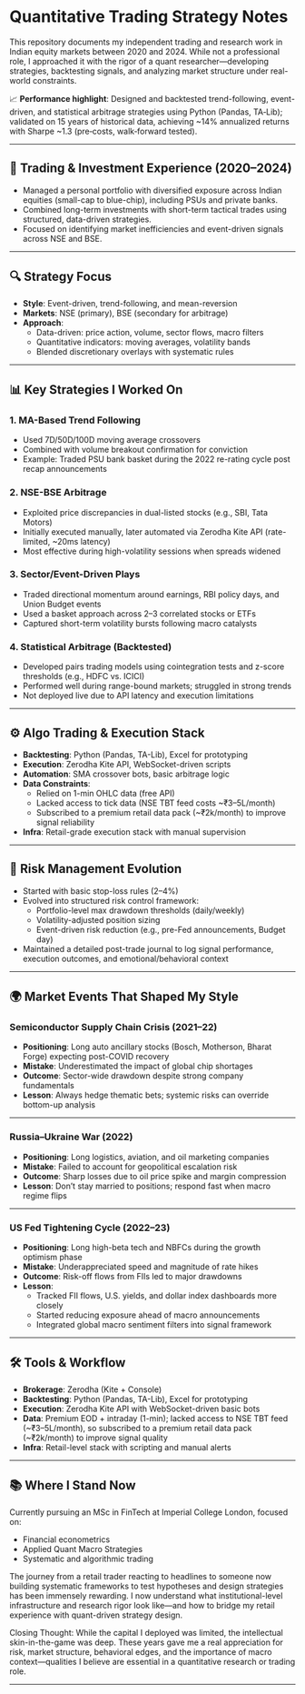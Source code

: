 # Quantitative Trading Strategy Notes

This repository documents my independent trading and research work in Indian equity markets between 2020 and 2024. While not a professional role, I approached it with the rigor of a quant researcher—developing strategies, backtesting signals, and analyzing market structure under real-world constraints.

📈 **Performance highlight**: Designed and backtested trend-following, event-driven, and statistical arbitrage strategies using Python (Pandas, TA‑Lib); validated on 15 years of historical data, achieving ~14% annualized returns with Sharpe ~1.3 (pre‑costs, walk‑forward tested).

---

## 🧠 Trading & Investment Experience (2020–2024)

- Managed a personal portfolio with diversified exposure across Indian equities (small-cap to blue-chip), including PSUs and private banks.
- Combined long-term investments with short-term tactical trades using structured, data-driven strategies.
- Focused on identifying market inefficiencies and event-driven signals across NSE and BSE.

---

## 🔍 Strategy Focus

- **Style**: Event-driven, trend-following, and mean-reversion  
- **Markets**: NSE (primary), BSE (secondary for arbitrage)  
- **Approach**:  
  - Data-driven: price action, volume, sector flows, macro filters  
  - Quantitative indicators: moving averages, volatility bands  
  - Blended discretionary overlays with systematic rules

---

## 📊 Key Strategies I Worked On

### 1. MA-Based Trend Following
- Used 7D/50D/100D moving average crossovers
- Combined with volume breakout confirmation for conviction
- Example: Traded PSU bank basket during the 2022 re-rating cycle post recap announcements

### 2. NSE-BSE Arbitrage
- Exploited price discrepancies in dual-listed stocks (e.g., SBI, Tata Motors)
- Initially executed manually, later automated via Zerodha Kite API (rate-limited, ~20ms latency)
- Most effective during high-volatility sessions when spreads widened

### 3. Sector/Event-Driven Plays
- Traded directional momentum around earnings, RBI policy days, and Union Budget events
- Used a basket approach across 2–3 correlated stocks or ETFs
- Captured short-term volatility bursts following macro catalysts

### 4. Statistical Arbitrage (Backtested)
- Developed pairs trading models using cointegration tests and z-score thresholds (e.g., HDFC vs. ICICI)
- Performed well during range-bound markets; struggled in strong trends
- Not deployed live due to API latency and execution limitations

---

## ⚙️ Algo Trading & Execution Stack

- **Backtesting**: Python (Pandas, TA-Lib), Excel for prototyping  
- **Execution**: Zerodha Kite API, WebSocket-driven scripts  
- **Automation**: SMA crossover bots, basic arbitrage logic  
- **Data Constraints**:  
  - Relied on 1-min OHLC data (free API)  
  - Lacked access to tick data (NSE TBT feed costs ~₹3–5L/month)  
  - Subscribed to a premium retail data pack (~₹2k/month) to improve signal reliability  
- **Infra**: Retail-grade execution stack with manual supervision

---

## 🧭 Risk Management Evolution

- Started with basic stop-loss rules (2–4%)  
- Evolved into structured risk control framework:
  - Portfolio-level max drawdown thresholds (daily/weekly)  
  - Volatility-adjusted position sizing  
  - Event-driven risk reduction (e.g., pre-Fed announcements, Budget day)  
- Maintained a detailed post-trade journal to log signal performance, execution outcomes, and emotional/behavioral context

---

## 🌍 Market Events That Shaped My Style

### Semiconductor Supply Chain Crisis (2021–22)
- **Positioning**: Long auto ancillary stocks (Bosch, Motherson, Bharat Forge) expecting post-COVID recovery  
- **Mistake**: Underestimated the impact of global chip shortages  
- **Outcome**: Sector-wide drawdown despite strong company fundamentals  
- **Lesson**: Always hedge thematic bets; systemic risks can override bottom-up analysis

---

### Russia–Ukraine War (2022)
- **Positioning**: Long logistics, aviation, and oil marketing companies  
- **Mistake**: Failed to account for geopolitical escalation risk  
- **Outcome**: Sharp losses due to oil price spike and margin compression  
- **Lesson**: Don’t stay married to positions; respond fast when macro regime flips

---

### US Fed Tightening Cycle (2022–23)
- **Positioning**: Long high-beta tech and NBFCs during the growth optimism phase  
- **Mistake**: Underappreciated speed and magnitude of rate hikes  
- **Outcome**: Risk-off flows from FIIs led to major drawdowns  
- **Lesson**:
  - Tracked FII flows, U.S. yields, and dollar index dashboards more closely  
  - Started reducing exposure ahead of macro announcements  
  - Integrated global macro sentiment filters into signal framework

---

## 🛠️ Tools & Workflow

- **Brokerage**: Zerodha (Kite + Console)  
- **Backtesting**: Python (Pandas, TA-Lib), Excel for prototyping  
- **Execution**: Zerodha Kite API with WebSocket-driven basic bots  
- **Data**: Premium EOD + intraday (1-min); lacked access to NSE TBT feed (~₹3–5L/month), so subscribed to a premium retail data pack (~₹2k/month) to improve signal quality  
- **Infra**: Retail-level stack with scripting and manual alerts

---

## 📚 Where I Stand Now

Currently pursuing an MSc in FinTech at Imperial College London, focused on:
- Financial econometrics  
- Applied Quant Macro Strategies
- Systematic and algorithmic trading

The journey from a retail trader reacting to headlines to someone now building systematic frameworks to test hypotheses and design strategies has been immensely rewarding. I now understand what institutional-level infrastructure and research rigor look like—and how to bridge my retail experience with quant-driven strategy design.

Closing Thought: While the capital I deployed was limited, the intellectual skin-in-the-game was deep. These years gave me a real appreciation for risk, market structure, behavioral edges, and the importance of macro context—qualities I believe are essential in a quantitative research or trading role.


---
